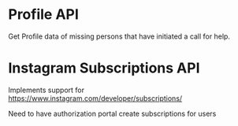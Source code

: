# Profile API
Get Profile data of missing persons that have initiated a call for help.

# Instagram Subscriptions API
Implements support for https://www.instagram.com/developer/subscriptions/

Need to have authorization portal create subscriptions for users